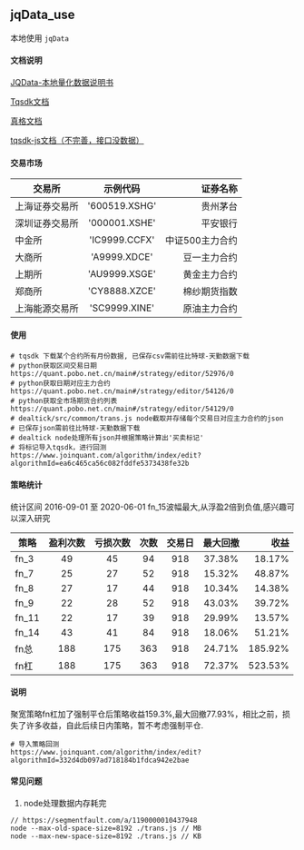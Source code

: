 ## jqData_use
本地使用 `jqData`

#### 文档说明
[JQData-本地量化数据说明书](https://www.joinquant.com/help/api/help?name=JQData 'JQData-本地量化数据说明书')

[Tqsdk文档](https://doc.shinnytech.com/tqsdk/latest/ 'Tqsdk文档')

[真格文档](https://quant.pobo.net.cn/doc?name=api '真格文档')

[tqsdk-js文档（不完善，接口没数据）](https://github.com/shinnytech/tqsdk-js 'tqsdk-js文档')


#### 交易市场
交易所|示例代码|证券名称
--|:--:|--:
上海证券交易所|'600519.XSHG'|贵州茅台|
深圳证券交易所|'000001.XSHE'|平安银行|
中金所|'IC9999.CCFX'|中证500主力合约|
大商所|'A9999.XDCE'|豆一主力合约|
上期所|'AU9999.XSGE'|黄金主力合约|
郑商所|'CY8888.XZCE'|棉纱期货指数|
上海能源交易所|'SC9999.XINE'|原油主力合约|

#### 使用
```SHELL
# tqsdk 下载某个合约所有月份数据, 已保存csv需前往比特球-天勤数据下载
# python获取区间交易日期
https://quant.pobo.net.cn/main#/strategy/editor/52976/0
# python获取日期对应主力合约
https://quant.pobo.net.cn/main#/strategy/editor/54126/0
# python获取全市场期货合约列表
https://quant.pobo.net.cn/main#/strategy/editor/54129/0
# dealtick/src/common/trans.js node截取并存储每个交易日对应主力合约的json
# 已保存json需前往比特球-天勤数据下载
# dealtick node处理所有json并根据策略计算出'买卖标记'
# 将标记导入tqsdk，进行回测
https://www.joinquant.com/algorithm/index/edit?algorithmId=ea6c465ca56c082fddfe5373438fe32b
```

#### 策略统计
统计区间 2016-09-01 至 2020-06-01
fn_15波幅最大,从浮盈2倍到负值,感兴趣可以深入研究

策略|盈利次数|亏损次数|次数|交易日|最大回撤|收益|
--|:--:|:--:|:--:|:--:|:--:|--:|
fn_3|49|45|94|918|37.38%|18.17%|
fn_7|25|27|52|918|15.32%|48.87%|
fn_8|27|17|44|918|10.34%|14.38%|
fn_9|22|28|52|918|43.03%|39.72%|
fn_11|22|17|39|918|29.99%|13.57%|
fn_14|43|41|84|918|18.06%|51.21%|
fn总|188|175|363|918|24.71%|185.92%|
fn杠|188|175|363|918|72.37%|523.53%|

#### 说明
聚宽策略fn杠加了强制平仓后策略收益159.3%,最大回撤77.93%，相比之前，损失了许多收益，自此后续日内策略，暂不考虑强制平仓.
```SHELL
# 导入策略回测
https://www.joinquant.com/algorithm/index/edit?algorithmId=332d4db097ad718184b1fdca942e2bae
```

#### 常见问题
1. node处理数据内存耗完
```JS
// https://segmentfault.com/a/1190000010437948
node --max-old-space-size=8192 ./trans.js // MB
node --max-new-space-size=8192 ./trans.js // KB
```
